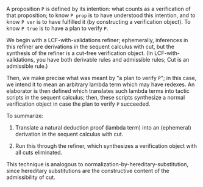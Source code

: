 A proposition `P` is defined by its intention: what counts as a verification of
that proposition; to know `P prop` is to have understood this intention, and to
know `P ver` is to have fulfilled it (by constructing a verification object).
To know `P true` is to have a plan to verify `P`.

We begin with a LCF-with-validations refiner; ephemerally, inferences in this
refiner are derivations in the sequent calculus with cut, but the synthesis of
the refiner is a cut-free verification object. (In LCF-with-validations, you
have both derivable rules and admissible rules; Cut is an admissible rule.)

Then, we make precise what was meant by "a plan to verify `P`"; in this case,
we intend it to mean an arbitrary lambda term which may have redexes. An
elaborator is then defined which translates such lambda terms into tactic
scripts in the sequent calculus; then, these scripts synthesize a normal
verification object in case the plan to verify `P` succeeded.

To summarize:

1. Translate a natural deduction proof (lambda term) into an (ephemeral)
   derivation in the sequent calculus with cut.

2. Run this through the refiner, which synthesizes a verification object with
   all cuts eliminated.

This technique is analogous to normalization-by-hereditary-substitution, since
hereditary substitutions are the constructive content of the admissibility of
cut.

